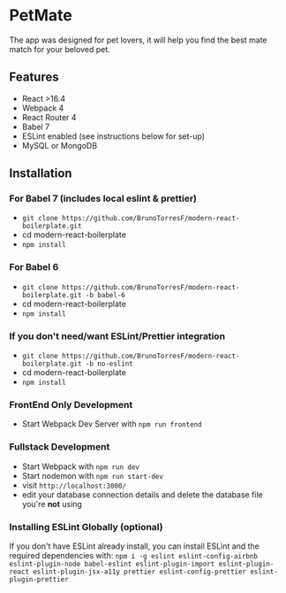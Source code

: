 # PetMate

The app was designed for pet lovers, it will help you find the best mate match for your beloved pet.

## Features

- React >16.4
- Webpack 4
- React Router 4
- Babel 7
- ESLint enabled (see instructions below for set-up)
- MySQL or MongoDB

## Installation

### For Babel 7 (includes local eslint & prettier)

- `git clone https://github.com/BrunoTorresF/modern-react-boilerplate.git`
- cd modern-react-boilerplate
- `npm install`

### For Babel 6

- `git clone https://github.com/BrunoTorresF/modern-react-boilerplate.git -b babel-6`
- cd modern-react-boilerplate
- `npm install`

### If you don't need/want ESLint/Prettier integration

- `git clone https://github.com/BrunoTorresF/modern-react-boilerplate.git -b no-eslint`
- cd modern-react-boilerplate
- `npm install`

### FrontEnd Only Development

- Start Webpack Dev Server with `npm run frontend`

### Fullstack Development

- Start Webpack with `npm run dev`
- Start nodemon with `npm run start-dev`
- visit `http://localhost:3000/`
- edit your database connection details and delete the database file you're **not** using

### Installing ESLint Globally (optional)

If you don't have ESLint already install, you can install ESLint and the required dependencies with:
`npm i -g eslint eslint-config-airbnb eslint-plugin-node babel-eslint eslint-plugin-import eslint-plugin-react eslint-plugin-jsx-a11y prettier eslint-config-prettier eslint-plugin-prettier`
